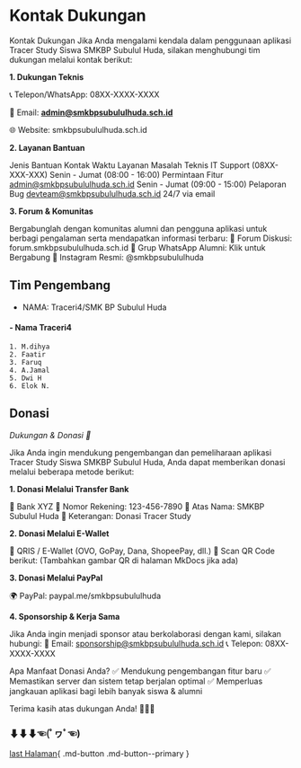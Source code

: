 
# Kontak Dukungan
Kontak Dukungan
Jika Anda mengalami kendala dalam penggunaan aplikasi Tracer Study Siswa SMKBP Subulul Huda, silakan menghubungi tim dukungan melalui kontak berikut:

**1. Dukungan Teknis**

📞 Telepon/WhatsApp: 08XX-XXXX-XXXX

📧 Email: [**admin@smkbpsubululhuda.sch.id**](mailto:muhammad.dihya397@smk.belajar.id)

🌐 Website: smkbpsubululhuda.sch.id

**2. Layanan Bantuan**

Jenis Bantuan	Kontak	Waktu Layanan
Masalah Teknis	IT Support (08XX-XXX-XXX)	Senin - Jumat (08:00 - 16:00)
Permintaan Fitur	admin@smkbpsubululhuda.sch.id	Senin - Jumat (09:00 - 15:00)
Pelaporan Bug	devteam@smkbpsubululhuda.sch.id	24/7 via email

**3. Forum & Komunitas**

Bergabunglah dengan komunitas alumni dan pengguna aplikasi untuk berbagi pengalaman serta mendapatkan informasi terbaru:
📌 Forum Diskusi: forum.smkbpsubululhuda.sch.id
📌 Grup WhatsApp Alumni: Klik untuk Bergabung
📌 Instagram Resmi: @smkbpsubululhuda

## Tim Pengembang
- NAMA: Traceri4/SMK BP Subulul Huda
#### - Nama Traceri4
    1. M.dihya
    2. Faatir
    3. Faruq
    4. A.Jamal
    5. Dwi H
    6. Elok N.

## Donasi 
*Dukungan & Donasi 💙*

Jika Anda ingin mendukung pengembangan dan pemeliharaan aplikasi Tracer Study Siswa SMKBP Subulul Huda, Anda dapat memberikan donasi melalui beberapa metode berikut:

**1. Donasi Melalui Transfer Bank**

🏦 Bank XYZ
🔹 Nomor Rekening: 123-456-7890
🔹 Atas Nama: SMKBP Subulul Huda
🔹 Keterangan: Donasi Tracer Study

**2. Donasi Melalui E-Wallet**

📱 QRIS / E-Wallet (OVO, GoPay, Dana, ShopeePay, dll.)
📌 Scan QR Code berikut:
(Tambahkan gambar QR di halaman MkDocs jika ada)

**3. Donasi Melalui PayPal**

🌍 PayPal: paypal.me/smkbpsubululhuda

**4. Sponsorship & Kerja Sama**

Jika Anda ingin menjadi sponsor atau berkolaborasi dengan kami, silakan hubungi:
📧 Email: sponsorship@smkbpsubululhuda.sch.id
📞 Telepon: 08XX-XXXX-XXXX

Apa Manfaat Donasi Anda?
✅ Mendukung pengembangan fitur baru
✅ Memastikan server dan sistem tetap berjalan optimal
✅ Memperluas jangkauan aplikasi bagi lebih banyak siswa & alumni

Terima kasih atas dukungan Anda! 🤗🙏💙
### ⬇⬇⬇☜(ﾟヮﾟ☜)  
[last Halaman](end.md){ .md-button .md-button--primary }

